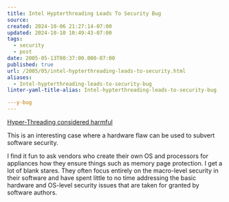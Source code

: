 ```yaml
---
title: Intel Hypterthreading Leads To Security Bug
source: 
created: 2024-10-06 21:27:14-07:00
updated: 2024-10-10 10:49:43-07:00
tags:
  - security
  - post
date: 2005-05-13T00:37:00.000-07:00
published: true
url: /2005/05/intel-hypterthreading-leads-to-security.html
aliases:
  - Intel-hypterthreading-leads-to-security-bug
linter-yaml-title-alias: Intel-hypterthreading-leads-to-security-bug

---y-bug
---
```



[Hyper-Threading considered harmful](http://www.daemonology.net/hyperthreading-considered-harmful/ "Hyper-Threading considered harmful")  
  
This is an interesting case where a hardware flaw can be used to subvert software security.  
  
I find it fun to ask vendors who create their own OS and processors for appliances how they ensure things such as memory page protection. I get a lot of blank stares. They often focus entirely on the macro-level security in their software and have spent little to no time addressing the basic hardware and OS-level security issues that are taken for granted by software authors.